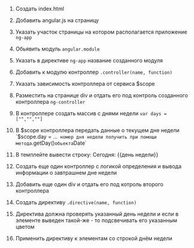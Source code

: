 1. Создать index.html
1. Добавить angular.js на страницу
1. Указать участок страницы на котором располагается приложение  `ng-app`
1. Обьявить модуль `angular.module`
1. Указать в директиве `ng-app` название созданного модуля
1. Добавить к модулю контроллер `.controller(name, function)`
1. Указать зависимость контроллера от сервиса $scope
1. Разместить на странице div и отдать его под контроль созданного контроллера `ng-controller`
1. В контроллере создать массив с днями недели `var days = ["","",""]`
1. В $scope контроллера передать данные о текущем дне недели `$scope.day = ...` 
номер дня недели получить при помощи метода `.getDay()` обьекта `Date`
1. В темплейте вывести строку: Сегодня: {{день недели}}

1. Создать еще один контроллер с логикой определения и вывода информации о завтрашнем дне недели
1. Добавить еще один div и отдать его под котроль второго контроллера

1. Создать директиву `.directive(name, function)`
1. Директива должна проверять указанный день недели и если в элементе выведен такой-же - то подсвечивать его указанным цветом
1. Применить директиву к элементам со строкой днём недели

